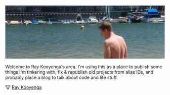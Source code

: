 ![Ray Kooyenga header](https://raw.githubusercontent.com/rkooyenga/.github/main/profile/twitter-banner.jpg) 

Welcome to Ray Kooyenga's area. I'm using this as a place to publish some things I'm tinkering with, fix & republish old projects from alias IDs, and probably place a blog to talk about code and life stuff.

🐮 [Ray Kooyenga](https://rkooyenga.github.io)


<!--

**Here are some ideas to get you started:**

🙋‍♀️ A short introduction - what is your organization all about?
🌈 Contribution guidelines - how can the community get involved?
👩‍💻 Useful resources - where can the community find your docs? Is there anything else the community should know?
🍿 Fun facts - what does your team eat for breakfast?
🧙 Remember, you can do mighty things with the power of [Markdown](https://docs.github.com/github/writing-on-github/getting-started-with-writing-and-formatting-on-github/basic-writing-and-formatting-syntax)
-->
